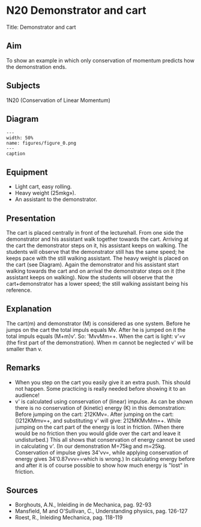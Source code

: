 # N20 Demonstrator and cart 
  Title: Demonstrator and cart    
  
## Aim   
 To show an example in which only conservation of momentum predicts how the demonstration ends.    
  
## Subjects   
 1N20 (Conservation of Linear Momentum)   
  
## Diagram   
   
```{figure} figures/figure_0.png  
---  
width: 50%  
name: figures/figure_0.png  
---  
caption  
``` 
      
  
## Equipment   
 
 *  Light cart, easy rolling. 
 *  Heavy weight (25mkg»). 
 *  An assistant to the demonstrator.
       
  
## Presentation   
 The cart is placed centrally in front of the lecturehall. From one side the demonstrator and his assistant walk together towards the cart. Arriving at the cart the demonstrator steps on it, his assistant keeps on walking. The students will observe that the demonstrator still has the same speed; he keeps pace with the still walking assistant. The heavy weight is placed on the cart (see Diagram). Again the demonstrator and his assistant start walking towards the cart and on arrival the demonstrator steps on it (the assistant keeps on walking). Now the students will observe that the cart+demonstrator has a lower speed; the still walking assistant being his reference.    
  
## Explanation   
 The cart(m) and demonstrator (M) is considered as one system. Before he jumps on the cart the total impuls equals Mv. After he is jumped on it the total impuls equals (M+m)v'. So: 'MvvMm=+. When the cart is light: v'=v (the first part of the demonstration). When m cannot be neglected v' will be smaller than v.    
  
## Remarks   
 
 *  When you step on the cart you easily give it an extra push. This should not happen. Some practicing is really needed before showing it to an audience! 
 *  v' is calculated using conservation of (linear) impulse. As can be shown there is no conservation of (kinetic) energy (K) in this demonstration: Before jumping on the cart: 212KMv=. After jumping on the cart: ()212KMmv=+, and substituting v' will give: 212MKMvMm=+. While jumping on the cart part of the energy is lost in friction. (When there would be no friction then you would glide over the cart and leave it undisturbed.) This all shows that conservation of energy cannot be used in calculating v'. (In our demonstration M=75kg and m=25kg. Conservation of impulse gives 34'vv=, while applying conservation of energy gives 34'0.87vvv==which is wrong.) In calculating energy before and after it is of course possible to show how much energy is "lost" in friction.
    
  
## Sources   
 
 *  Borghouts, A.N., Inleiding in de Mechanica, pag. 92-93 
 *  Mansfield, M and O'Sullivan, C., Understanding physics, pag. 126-127 
 *  Roest, R., Inleiding Mechanica, pag. 118-119
  